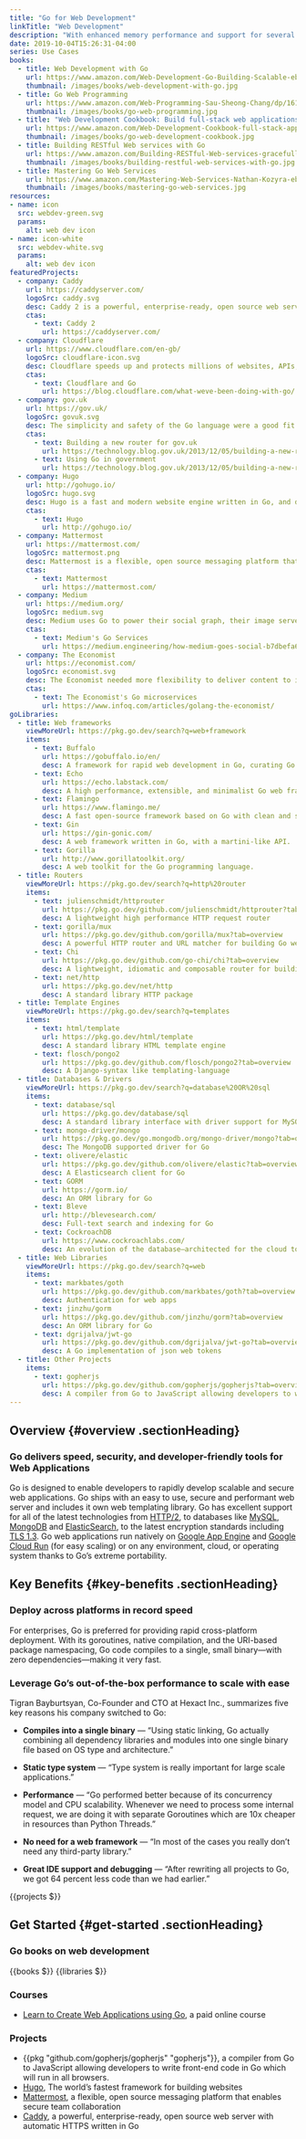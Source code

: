 ```yaml
---
title: "Go for Web Development"
linkTitle: "Web Development"
description: "With enhanced memory performance and support for several IDEs, Go powers fast and scalable web applications."
date: 2019-10-04T15:26:31-04:00
series: Use Cases
books:
  - title: Web Development with Go
    url: https://www.amazon.com/Web-Development-Go-Building-Scalable-ebook/dp/B01JCOC6Z6
    thumbnail: /images/books/web-development-with-go.jpg
  - title: Go Web Programming
    url: https://www.amazon.com/Web-Programming-Sau-Sheong-Chang/dp/1617292567
    thumbnail: /images/books/go-web-programming.jpg
  - title: "Web Development Cookbook: Build full-stack web applications with Go"
    url: https://www.amazon.com/Web-Development-Cookbook-full-stack-applications-ebook/dp/B077TVQ28W
    thumbnail: /images/books/go-web-development-cookbook.jpg
  - title: Building RESTful Web services with Go
    url: https://www.amazon.com/Building-RESTful-Web-services-gracefully-ebook/dp/B072QB8KL1
    thumbnail: /images/books/building-restful-web-services-with-go.jpg
  - title: Mastering Go Web Services
    url: https://www.amazon.com/Mastering-Web-Services-Nathan-Kozyra-ebook/dp/B00W5GUKL6
    thumbnail: /images/books/mastering-go-web-services.jpg
resources:
- name: icon
  src: webdev-green.svg
  params:
    alt: web dev icon
- name: icon-white
  src: webdev-white.svg
  params:
    alt: web dev icon
featuredProjects:
  - company: Caddy
    url: https://caddyserver.com/
    logoSrc: caddy.svg
    desc: Caddy 2 is a powerful, enterprise-ready, open source web server with automatic HTTPS written in Go. Caddy offers greater memory safety than servers written in C. A hardened TLS stack powered by the Go standard library serves a significant portion of all Internet traffic.
    ctas:
      - text: Caddy 2
        url: https://caddyserver.com/
  - company: Cloudflare
    url: https://www.cloudflare.com/en-gb/
    logoSrc: cloudflare-icon.svg
    desc: Cloudflare speeds up and protects millions of websites, APIs, SaaS services, and other properties connected to the Internet. “Go is at the heart of CloudFlare’s services including handling compression for high-latency HTTP connections, our entire DNS infrastructure, SSL, load testing and more.”
    ctas:
      - text: Cloudflare and Go
        url: https://blog.cloudflare.com/what-weve-been-doing-with-go/
  - company: gov.uk
    url: https://gov.uk/
    logoSrc: govuk.svg
    desc: The simplicity and safety of the Go language were a good fit for the United Kingdom’s government’s HTTP infrastructure, and some brief experiments with the excellent net/http package convinced web developers they were on the right track. “In particular, Go’s concurrency model makes it absurdly easy to build performant I/O-bound applications.”
    ctas:
      - text: Building a new router for gov.uk
        url: https://technology.blog.gov.uk/2013/12/05/building-a-new-router-for-gov-uk/
      - text: Using Go in government
        url: https://technology.blog.gov.uk/2013/12/05/building-a-new-router-for-gov-uk/
  - company: Hugo
    url: http://gohugo.io/
    logoSrc: hugo.svg
    desc: Hugo is a fast and modern website engine written in Go, and designed to make website creation fun again. Websites built with Hugo are extremely fast and secure and can be hosted anywhere without any dependencies.
    ctas:
      - text: Hugo
        url: http://gohugo.io/
  - company: Mattermost
    url: https://mattermost.com/
    logoSrc: mattermost.png
    desc: Mattermost is a flexible, open source messaging platform that enables secure team collaboration. It’s written in Go and React.
    ctas:
      - text: Mattermost
        url: https://mattermost.com/
  - company: Medium
    url: https://medium.org/
    logoSrc: medium.svg
    desc: Medium uses Go to power their social graph, their image server and several auxiliary services. “We’ve found Go very easy to build, package, and deploy. We like the type-safety without the verbosity and JVM tuning of Java.”
    ctas:
      - text: Medium's Go Services
        url: https://medium.engineering/how-medium-goes-social-b7dbefa6d413
  - company: The Economist
    url: https://economist.com/
    logoSrc: economist.svg
    desc: The Economist needed more flexibility to deliver content to increasingly diverse digital channels. Services written in Go were a key component of the new system that would enable The Economist to deliver scalable, high performing services and quickly iterate new products. “Overall, it was determined that Go was the language best designed for usability and efficiency in a distributed, cloud-based system.”
    ctas:
      - text: The Economist's Go microservices
        url: https://www.infoq.com/articles/golang-the-economist/
goLibraries:
  - title: Web frameworks
    viewMoreUrl: https://pkg.go.dev/search?q=web+framework
    items:
      - text: Buffalo
        url: https://gobuffalo.io/en/
        desc: A framework for rapid web development in Go, curating Go and JS libraries together.
      - text: Echo
        url: https://echo.labstack.com/
        desc: A high performance, extensible, and minimalist Go web framework
      - text: Flamingo
        url: https://www.flamingo.me/
        desc: A fast open-source framework based on Go with clean and scalable architecture
      - text: Gin
        url: https://gin-gonic.com/
        desc: A web framework written in Go, with a martini-like API.
      - text: Gorilla
        url: http://www.gorillatoolkit.org/
        desc: A web toolkit for the Go programming language.
  - title: Routers
    viewMoreUrl: https://pkg.go.dev/search?q=http%20router
    items:
      - text: julienschmidt/httprouter
        url: https://pkg.go.dev/github.com/julienschmidt/httprouter?tab=overview
        desc: A lightweight high performance HTTP request router
      - text: gorilla/mux
        url: https://pkg.go.dev/github.com/gorilla/mux?tab=overview
        desc: A powerful HTTP router and URL matcher for building Go web servers with 🦍
      - text: Chi
        url: https://pkg.go.dev/github.com/go-chi/chi?tab=overview
        desc: A lightweight, idiomatic and composable router for building Go HTTP services.
      - text: net/http
        url: https://pkg.go.dev/net/http
        desc: A standard library HTTP package
  - title: Template Engines
    viewMoreUrl: https://pkg.go.dev/search?q=templates
    items:
      - text: html/template
        url: https://pkg.go.dev/html/template
        desc: A standard library HTML template engine
      - text: flosch/pongo2
        url: https://pkg.go.dev/github.com/flosch/pongo2?tab=overview
        desc: A Django-syntax like templating-language
  - title: Databases & Drivers
    viewMoreUrl: https://pkg.go.dev/search?q=database%20OR%20sql
    items:
      - text: database/sql
        url: https://pkg.go.dev/database/sql
        desc: A standard library interface with driver support for MySQL, Postgres, Oracle, MS SQL, BigQuery and most SQL databases
      - text: mongo-driver/mongo
        url: https://pkg.go.dev/go.mongodb.org/mongo-driver/mongo?tab=overview
        desc: The MongoDB supported driver for Go
      - text: olivere/elastic
        url: https://pkg.go.dev/github.com/olivere/elastic?tab=overview
        desc: A Elasticsearch client for Go
      - text: GORM
        url: https://gorm.io/
        desc: An ORM library for Go
      - text: Bleve
        url: http://blevesearch.com/
        desc: Full-text search and indexing for Go
      - text: CockroachDB
        url: https://www.cockroachlabs.com/
        desc: An evolution of the database—architected for the cloud to deliver resilient, consistent, distributed SQL at scale
  - title: Web Libraries
    viewMoreUrl: https://pkg.go.dev/search?q=web
    items:
      - text: markbates/goth
        url: https://pkg.go.dev/github.com/markbates/goth?tab=overview
        desc: Authentication for web apps
      - text: jinzhu/gorm
        url: https://pkg.go.dev/github.com/jinzhu/gorm?tab=overview
        desc: An ORM library for Go
      - text: dgrijalva/jwt-go
        url: https://pkg.go.dev/github.com/dgrijalva/jwt-go?tab=overview
        desc: A Go implementation of json web tokens
  - title: Other Projects
    items:
      - text: gopherjs
        url: https://pkg.go.dev/github.com/gopherjs/gopherjs?tab=overview
        desc: A compiler from Go to JavaScript allowing developers to write front-end code in Go which will run in all browsers.
---
```


## Overview {#overview .sectionHeading}

### Go delivers speed, security, and developer-friendly tools for Web Applications

Go is designed to enable developers to rapidly develop scalable and secure web applications. Go ships with an easy to use, secure and performant web server and includes it own web templating library. Go has excellent support for all of the latest technologies from [HTTP/2](https://pkg.go.dev/net/http), to databases like [MySQL](https://pkg.go.dev/mod/github.com/go-sql-driver/mysql), [MongoDB](https://pkg.go.dev/mod/go.mongodb.org/mongo-driver) and [ElasticSearch](https://pkg.go.dev/mod/github.com/elastic/go-elasticsearch/v7), to the latest encryption standards including [TLS 1.3](https://pkg.go.dev/crypto/tls). Go web applications run natively on [Google App Engine](https://cloud.google.com/appengine/) and [Google Cloud Run](https://cloud.google.com/run/) (for easy scaling) or on any environment, cloud, or operating system thanks to Go’s extreme portability.

## Key Benefits {#key-benefits .sectionHeading}

### Deploy across platforms in record speed

For enterprises, Go is preferred for providing rapid cross-platform deployment. With its goroutines, native compilation, and the URI-based package namespacing, Go code compiles to a single, small binary—with zero dependencies—making it very fast.

### Leverage Go’s out-of-the-box performance to scale with ease

Tigran Bayburtsyan, Co-Founder and CTO at Hexact Inc., summarizes five key reasons his company switched to Go:

-   **Compiles into a single binary** — “Using static linking, Go actually combining all dependency libraries and modules into one single binary file based on OS type and architecture.”

-   **Static type system** — “Type system is really important for large scale applications.”

-   **Performance** — “Go performed better because of its concurrency model and CPU scalability. Whenever we need to process some internal request, we are doing it with separate Goroutines which are 10x cheaper in resources than Python Threads.”

-   **No need for a web framework** — “In most of the cases you really don’t need any third-party library.”

-   **Great IDE support and debugging** — “After rewriting all projects to Go, we got 64 percent less code than we had earlier.”


{{projects $}}

## Get Started {#get-started .sectionHeading}

### Go books on web development

{{books $}}
{{libraries $}}

### Courses
* [Learn to Create Web Applications using Go](https://www.usegolang.com), a paid online course

### Projects
*   {{pkg "github.com/gopherjs/gopherjs" "gopherjs"}}, a compiler from Go to JavaScript allowing developers to write front-end code in Go which will run in all browsers.
*   [Hugo](https://gohugo.io/), The world’s fastest framework for building websites
*   [Mattermost](https://mattermost.com/), a flexible, open source messaging platform
that enables secure team collaboration
*   [Caddy](https://caddyserver.com/), a powerful, enterprise-ready, open source web server with automatic HTTPS written in Go
